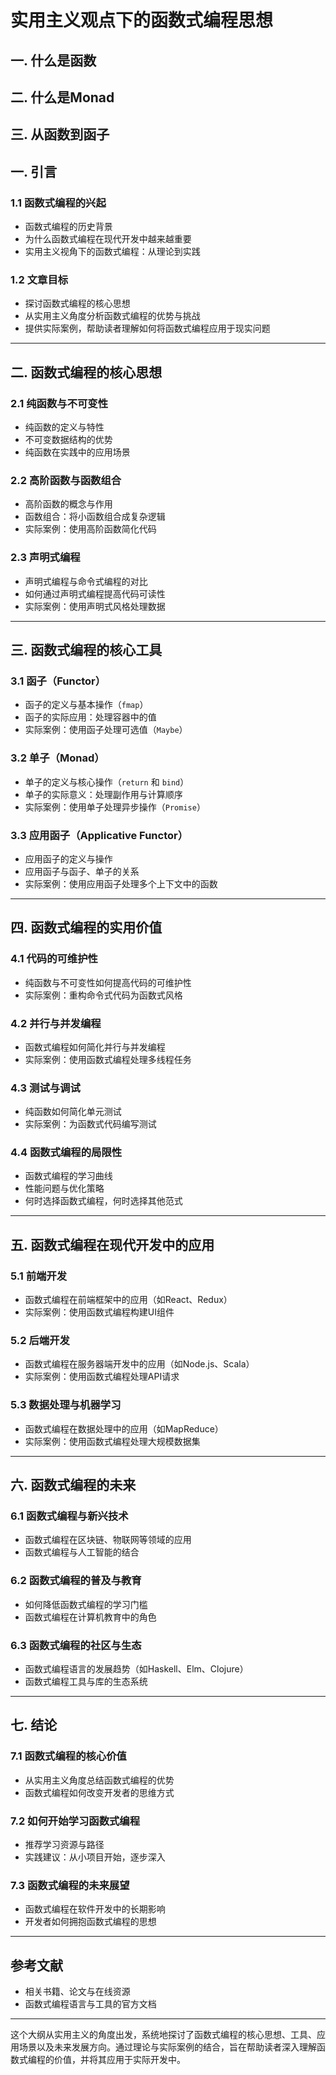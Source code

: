 # 实用主义观点下的函数式编程思想

## 一. 什么是函数

## 二. 什么是Monad

## 三. 从函数到函子

## 一. 引言

### 1.1 函数式编程的兴起

- 函数式编程的历史背景
- 为什么函数式编程在现代开发中越来越重要
- 实用主义视角下的函数式编程：从理论到实践

### 1.2 文章目标

- 探讨函数式编程的核心思想
- 从实用主义角度分析函数式编程的优势与挑战
- 提供实际案例，帮助读者理解如何将函数式编程应用于现实问题

---

## 二. 函数式编程的核心思想

### 2.1 纯函数与不可变性

- 纯函数的定义与特性
- 不可变数据结构的优势
- 纯函数在实践中的应用场景

### 2.2 高阶函数与函数组合

- 高阶函数的概念与作用
- 函数组合：将小函数组合成复杂逻辑
- 实际案例：使用高阶函数简化代码

### 2.3 声明式编程

- 声明式编程与命令式编程的对比
- 如何通过声明式编程提高代码可读性
- 实际案例：使用声明式风格处理数据

---

## 三. 函数式编程的核心工具

### 3.1 函子（Functor）

- 函子的定义与基本操作（`fmap`）
- 函子的实际应用：处理容器中的值
- 实际案例：使用函子处理可选值（`Maybe`）

### 3.2 单子（Monad）

- 单子的定义与核心操作（`return` 和 `bind`）
- 单子的实际意义：处理副作用与计算顺序
- 实际案例：使用单子处理异步操作（`Promise`）

### 3.3 应用函子（Applicative Functor）

- 应用函子的定义与操作
- 应用函子与函子、单子的关系
- 实际案例：使用应用函子处理多个上下文中的函数

---

## 四. 函数式编程的实用价值

### 4.1 代码的可维护性

- 纯函数与不可变性如何提高代码的可维护性
- 实际案例：重构命令式代码为函数式风格

### 4.2 并行与并发编程

- 函数式编程如何简化并行与并发编程
- 实际案例：使用函数式编程处理多线程任务

### 4.3 测试与调试

- 纯函数如何简化单元测试
- 实际案例：为函数式代码编写测试

### 4.4 函数式编程的局限性

- 函数式编程的学习曲线
- 性能问题与优化策略
- 何时选择函数式编程，何时选择其他范式

---

## 五. 函数式编程在现代开发中的应用

### 5.1 前端开发

- 函数式编程在前端框架中的应用（如React、Redux）
- 实际案例：使用函数式编程构建UI组件

### 5.2 后端开发

- 函数式编程在服务器端开发中的应用（如Node.js、Scala）
- 实际案例：使用函数式编程处理API请求

### 5.3 数据处理与机器学习

- 函数式编程在数据处理中的应用（如MapReduce）
- 实际案例：使用函数式编程处理大规模数据集

---

## 六. 函数式编程的未来

### 6.1 函数式编程与新兴技术

- 函数式编程在区块链、物联网等领域的应用
- 函数式编程与人工智能的结合

### 6.2 函数式编程的普及与教育

- 如何降低函数式编程的学习门槛
- 函数式编程在计算机教育中的角色

### 6.3 函数式编程的社区与生态

- 函数式编程语言的发展趋势（如Haskell、Elm、Clojure）
- 函数式编程工具与库的生态系统

---

## 七. 结论

### 7.1 函数式编程的核心价值

- 从实用主义角度总结函数式编程的优势
- 函数式编程如何改变开发者的思维方式

### 7.2 如何开始学习函数式编程

- 推荐学习资源与路径
- 实践建议：从小项目开始，逐步深入

### 7.3 函数式编程的未来展望

- 函数式编程在软件开发中的长期影响
- 开发者如何拥抱函数式编程的思想

---

## 参考文献

- 相关书籍、论文与在线资源
- 函数式编程语言与工具的官方文档

---

这个大纲从实用主义的角度出发，系统地探讨了函数式编程的核心思想、工具、应用场景以及未来发展方向。通过理论与实际案例的结合，旨在帮助读者深入理解函数式编程的价值，并将其应用于实际开发中。
